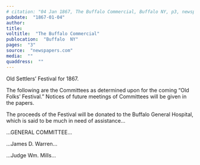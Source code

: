 ```yaml
---
# citation: "04 Jan 1867, The Buffalo Commercial, Buffalo NY, p3, newspapers.com."
pubdate:  "1867-01-04"
author: 
title: 
voltitle:  "The Buffalo Commercial"
publocation:  "Buffalo  NY"
pages:  "3"
source:  "newspapers.com"
media:  ""
quaddress:  ""
---
```

Old Settlers’ Festival for 1867.

The following are the Committees as determined upon for the coming “Old Folks’ Festival.” Notices of future meetings of Committees will be given in the papers. 

The proceeds of the Festival will be donated to the Buffalo General Hospital, which is said to be much in need of assistance…

…GENERAL COMMITTEE…

…James D. Warren…

…Judge Wm. Mills…
